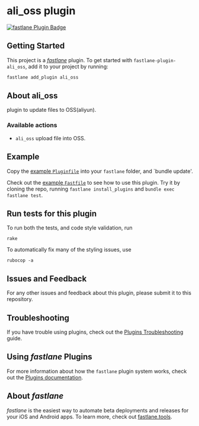 # ali_oss plugin

[![fastlane Plugin Badge](https://rawcdn.githack.com/fastlane/fastlane/master/fastlane/assets/plugin-badge.svg)](https://rubygems.org/gems/fastlane-plugin-ali_oss)

## Getting Started

This project is a [_fastlane_](https://github.com/fastlane/fastlane) plugin. To get started with `fastlane-plugin-ali_oss`, add it to your project by running:

```bash
fastlane add_plugin ali_oss
```

## About ali_oss

plugin to update files to OSS(aliyun).

### Available actions

- `ali_oss` upload file into OSS.

## Example

Copy the [example `Pluginfile`](fastlane/Pluginfile) into your `fastlane` folder, and `bundle update'.

Check out the [example `Fastfile`](fastlane/Fastfile) to see how to use this plugin. Try it by cloning the repo, running `fastlane install_plugins` and `bundle exec fastlane test`.

## Run tests for this plugin

To run both the tests, and code style validation, run

```
rake
```

To automatically fix many of the styling issues, use

```
rubocop -a
```

## Issues and Feedback

For any other issues and feedback about this plugin, please submit it to this repository.

## Troubleshooting

If you have trouble using plugins, check out the [Plugins Troubleshooting](https://docs.fastlane.tools/plugins/plugins-troubleshooting/) guide.

## Using _fastlane_ Plugins

For more information about how the `fastlane` plugin system works, check out the [Plugins documentation](https://docs.fastlane.tools/plugins/create-plugin/).

## About _fastlane_

_fastlane_ is the easiest way to automate beta deployments and releases for your iOS and Android apps. To learn more, check out [fastlane.tools](https://fastlane.tools).
